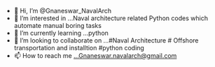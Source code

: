 - 👋 Hi, I’m @Gnaneswar_NavalArch
- 👀 I’m interested in ...Naval architecture related Python codes which automate manual boring tasks 
- 🌱 I’m currently learning ...python
- 💞️ I’m looking to collaborate on ...#Naval Architecture # Offshore transportation and installtion #python coding 
- 📫 How to reach me ...Gnaneswar.navalarch@gmail.com

<!---
GnaneswarNavalArch/GnaneswarNavalArch is a ✨ special ✨ repository because its `README.md` (this file) appears on your GitHub profile.
You can click the Preview link to take a look at your changes.
--->
